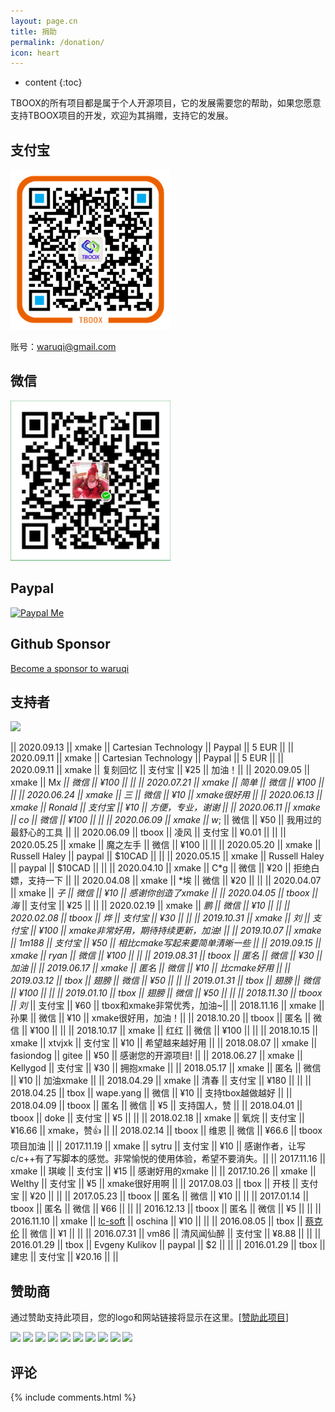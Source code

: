 ```yaml
---
layout: page.cn
title: 捐助
permalink: /donation/
icon: heart
---
```


* content
{:toc}

TBOOX的所有项目都是属于个人开源项目，它的发展需要您的帮助，如果您愿意支持TBOOX项目的开发，欢迎为其捐赠，支持它的发展。

## 支付宝

<img src="/static/img/alipay.png" alt="alipay" width="256" height="256">

账号：waruqi@gmail.com

## 微信 

<img src="/static/img/weixin.png" alt="weixin" width="256" height="256">

## Paypal

[![Paypal Me](/static/img/paypal.png)](http://paypal.me/tboox/5)

## Github Sponsor

[Become a sponsor to waruqi](https://github.com/sponsors/waruqi)

## 支持者

<a href="https://opencollective.com/xmake#backers" target="_blank"><img src="https://opencollective.com/xmake/backers.svg?width=890"></a>

|| 2020.09.13 || xmake || Cartesian Technology || Paypal  || 5 EUR  ||
|| 2020.09.11 || xmake || Cartesian Technology || Paypal  || 5 EUR  ||
|| 2020.09.11 || xmake || 复刻回忆 || 支付宝  || ¥25    || 加油！||
|| 2020.09.05 || xmake || M*x || 微信 || ¥100 || ||
|| 2020.07.21 || xmake || 简单 || 微信 || ¥100 || ||
|| 2020.06.24 || xmake || *三 || 微信 || ¥10 || xmake很好用 ||
|| 2020.06.13 || xmake || Ronald || 支付宝 || ¥10 || 方便，专业，谢谢 ||
|| 2020.06.11 || xmake || c*o || 微信 || ¥100 || ||
|| 2020.06.09 || xmake || w*; || 微信 || ¥50 || 我用过的最舒心的工具 ||
|| 2020.06.09 || tboox || 凌风 || 支付宝 || ¥0.01 || ||
|| 2020.05.25 || xmake || 魔之左手 || 微信 || ¥100 || ||
|| 2020.05.20 || xmake || Russell Haley || paypal || $10CAD || ||
|| 2020.05.15 || xmake || Russell Haley || paypal || $10CAD || ||
|| 2020.04.10 || xmake || C*g || 微信 || ¥20 || 拒绝白嫖，支持一下 ||
|| 2020.04.08 || xmake || *埃 || 微信 || ¥20 || ||
|| 2020.04.07 || xmake || *子 || 微信 || ¥10 || 感谢你创造了xmake ||
|| 2020.04.05 || tboox || 海* || 支付宝 || ¥25 || ||
|| 2020.02.19 || xmake || *鹏 || 微信 || ¥10 || ||
|| 2020.02.08 || tboox || *烨 || 支付宝 || ¥30 || ||
|| 2019.10.31 || xmake || 刘* || 支付宝 || ¥100 || xmake非常好用，期待持续更新，加油! ||
|| 2019.10.07 || xmake || 1m188 || 支付宝 || ¥50 || 相比cmake写起来要简单清晰一些 ||
|| 2019.09.15 || xmake || ryan || 微信 || ¥100 ||  ||
|| 2019.08.31 || tboox || 匿名 || 微信 || ¥30 || 加油 ||
|| 2019.06.17 || xmake || 匿名 || 微信 || ¥10 || 比cmake好用 ||
|| 2019.03.12 || tbox || 翅膀 || 微信 || ¥50 || ||
|| 2019.01.31 || tbox || 翅膀 || 微信 || ¥100 || ||
|| 2019.01.10 || tbox || 翅膀 || 微信 || ¥50 || ||
|| 2018.11.30 || tboox || 刘* || 支付宝 || ¥60 || tbox和xmake非常优秀，加油~||
|| 2018.11.16 || xmake || 孙果 || 微信 || ¥10 || xmake很好用，加油！||
|| 2018.10.20 || tboox || 匿名 || 微信 || ¥100 || ||
|| 2018.10.17 || xmake || 红红 || 微信 || ¥100 || ||
|| 2018.10.15 || xmake || xtvjxk || 支付宝 || ¥10 || 希望越来越好用 ||
|| 2018.08.07 || xmake || fasiondog || gitee || ¥50 || 感谢您的开源项目! ||
|| 2018.06.27 || xmake || Kellygod || 支付宝 || ¥30 || 拥抱xmake ||
|| 2018.05.17 || xmake || 匿名 || 微信 || ¥10 || 加油xmake ||
|| 2018.04.29 || xmake || 清春 || 支付宝 || ¥180 || ||
|| 2018.04.25 || tbox || wape.yang || 微信 || ¥10 || 支持tbox越做越好 ||
|| 2018.04.09 || tboox || 匿名 || 微信 || ¥5 || 支持国人，赞 ||
|| 2018.04.01 || tboox || doke || 支付宝 || ¥5 || ||
|| 2018.02.18 || xmake || 氧烷 || 支付宝 || ¥16.66 || xmake，赞👍 ||
|| 2018.02.14 || tboox || 维恩 || 微信 || ¥66.6 || tboox项目加油 ||
|| 2017.11.19 || xmake || sytru || 支付宝 || ¥10 || 感谢作者，让写c/c++有了写脚本的感觉。非常愉悦的使用体验，希望不要消失。||
|| 2017.11.16 || xmake || 琪峻 || 支付宝 || ¥15 || 感谢好用的xmake ||
|| 2017.10.26 || xmake || Welthy || 支付宝 || ¥5 || xmake很好用啊 ||
|| 2017.08.03 || tbox || 开枝 || 支付宝 || ¥20 || ||
|| 2017.05.23 || tboox || 匿名 || 微信 || ¥10 || ||
|| 2017.01.14 || tboox || 匿名 || 微信 || ¥66 || ||
|| 2016.12.13 || tboox || 匿名 || 微信 || ¥5 || ||
|| 2016.11.10 || xmake || [lc-soft](https://github.com/lc-soft) || oschina || ¥10 || ||
|| 2016.08.05 || tbox || [蔡克伦](https://github.com/caikelun) || 微信 || ¥1 || ||
|| 2016.07.31 || vm86 || 清风闻仙醉 || 支付宝 || ¥8.88 || ||
|| 2016.01.29 || tbox || Evgeny Kulikov || paypal || $2 || ||
|| 2016.01.29 || tbox || 建忠 || 支付宝 || ¥20.16 || ||

## 赞助商

通过赞助支持此项目，您的logo和网站链接将显示在这里。[[赞助此项目](https://opencollective.com/xmake#sponsor)]

<a href="https://opencollective.com/xmake/sponsor/0/website" target="_blank"><img src="https://opencollective.com/xmake/sponsor/0/avatar.svg"></a>
<a href="https://opencollective.com/xmake/sponsor/1/website" target="_blank"><img src="https://opencollective.com/xmake/sponsor/1/avatar.svg"></a>
<a href="https://opencollective.com/xmake/sponsor/2/website" target="_blank"><img src="https://opencollective.com/xmake/sponsor/2/avatar.svg"></a>
<a href="https://opencollective.com/xmake/sponsor/3/website" target="_blank"><img src="https://opencollective.com/xmake/sponsor/3/avatar.svg"></a>
<a href="https://opencollective.com/xmake/sponsor/4/website" target="_blank"><img src="https://opencollective.com/xmake/sponsor/4/avatar.svg"></a>
<a href="https://opencollective.com/xmake/sponsor/5/website" target="_blank"><img src="https://opencollective.com/xmake/sponsor/5/avatar.svg"></a>
<a href="https://opencollective.com/xmake/sponsor/6/website" target="_blank"><img src="https://opencollective.com/xmake/sponsor/6/avatar.svg"></a>
<a href="https://opencollective.com/xmake/sponsor/7/website" target="_blank"><img src="https://opencollective.com/xmake/sponsor/7/avatar.svg"></a>
<a href="https://opencollective.com/xmake/sponsor/8/website" target="_blank"><img src="https://opencollective.com/xmake/sponsor/8/avatar.svg"></a>
<a href="https://opencollective.com/xmake/sponsor/9/website" target="_blank"><img src="https://opencollective.com/xmake/sponsor/9/avatar.svg"></a>

## 评论

{% include comments.html %}
